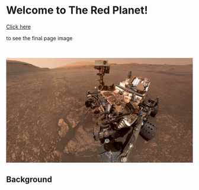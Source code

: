 # Welcome to The Red Planet!


<a class = "btn" href="Missions_to_Mars/static/web_look.jpg">Click here</a><p>to see the final page image</p>
<br>
<p align="center">
<img src="Missions_to_Mars/static/jumbotron_background.jpg" alt="Mars out of range ... Waiting for satellite signal ..." max-height="60%" max-width="60%"><p>
  
## Background
